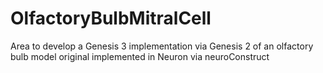 OlfactoryBulbMitralCell
=======================

Area to develop a Genesis 3 implementation via Genesis 2 of an olfactory bulb model original implemented in Neuron via neuroConstruct